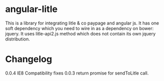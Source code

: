 angular-litle
=============
This is a library for integrating litle & co paypage and angular js.
It has one soft dependency which you need to wire in as a dependency on bower: jquery.
It uses litle-api2.js method which does not contain its own jquery distribution.

Changelog
============
0.0.4 IE8 Compatibility fixes
0.0.3 return promise for sendToLitle call.
